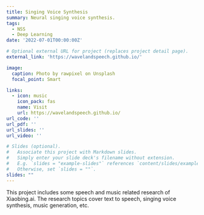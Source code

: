 ```yaml
---
title: Singing Voice Synthesis
summary: Neural singing voice synthesis.
tags:
  - NSS
  - Deep Learning
date: '2022-07-01T00:00:00Z'

# Optional external URL for project (replaces project detail page).
external_link: 'https://wavelandspeech.github.io/'

image:
  caption: Photo by rawpixel on Unsplash
  focal_point: Smart

links:
  - icon: music
    icon_pack: fas
    name: Visit
    url: https://wavelandspeech.github.io/
url_code: ''
url_pdf: ''
url_slides: ''
url_video: ''

# Slides (optional).
#   Associate this project with Markdown slides.
#   Simply enter your slide deck's filename without extension.
#   E.g. `slides = "example-slides"` references `content/slides/example-slides.md`.
#   Otherwise, set `slides = ""`.
slides: ""
---
```


This project includes some speech and music related research of Xiaobing.ai. The research topics cover text to speech, singing voice synthesis, music generation, etc.